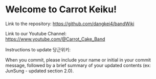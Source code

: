 # Welcome to Carrot Keiku!

Link to the repository: https://github.com/dangkei4/bandWiki 

Link to our Youtube Channel: https://www.youtube.com/@Carrot_Cake_Band

Instructions to update 당근위키:

When you commit, please include your name or initial in your commit message, followed by a brief summary of your updated contents (ex: JunSung - updated section 2.0).




